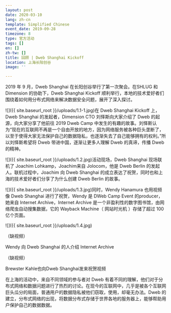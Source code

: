 ```yaml
---
layout: post
date: 2020-03-10
lang: zh-cn
template: Simplified Chinese
event_date: 2019-09-28
timezone: 8
type: 官方活动
tags: []
en: []
zh-tw: []
title: 回顾 | Dweb Shanghai Kickoff
location: 上海长阳创谷
image: ''

---
```

2019 年 9 月，Dweb Shanghai 在长阳创谷举行了第一次聚会。在SHLUG 和 Dimension 的协助下，Dweb Shanghai Kickoff 顺利举行，本地的技术爱好者们围绕着如何用分布式网络来解决数据安全问题，展开了深入探讨。

![]({{ site.baseurl_root }}/uploads/1.1-1.jpg)在 Dweb Shanghai Kickoff 上，Dweb Shanghai 的发起者，Dimension CTO 刘怿斯向大家介绍了 Dweb 的起源，向大家分享了他前往 2019 Dweb Camp 中发生的有趣的故事。刘怿斯认为“现在的互联网不再是一个自由开放的地方，因为网络服务被各种巨头垄断了，以至于使得大家无法保护自己的数据隐私，也逐渐失去了自己能够拥有的权利。”所以刘怿斯希望将 Dweb 带进中国，逐渐让更多人理解 Dweb 的真谛，传播 Dweb 的精神。

![]({{ site.baseurl_root }}/uploads/1.2.jpg)活动现场，Dweb Shanghai 现场联机了 Joachim Lohkamp，Joachim来自 Jolocom，他是 Dweb Berlin 的发起人。联机过程中，Joachim 向 Dweb Shanghai 的成立表达了祝贺，同时也和上海的技术爱好者们分享了为什么创建 Dweb Berlin 的故事。

![]({{ site.baseurl_root }}/uploads/1.3.jpg)同时，Wendy Hanamura 也用视频像 Dweb Shanghai 进行了祝贺，Wendy 是 DWeb Camp Event 的producer，她来自 Internet Archive，Internet Archive 是一个非盈利性的数字图书馆，由网络爬虫自动搜集数据，它的 Wayback Machine（ 网站时光机 ）存储了超过 100 亿个页面。

![]({{ site.baseurl_root }}/uploads/1.4.jpg)

（缺视频）

Wendy 向 Dweb Shanghai 的人介绍 Internet Archive

（缺视频）

Brewster Kahle也向Dweb Shanghai发来祝贺视频

在上海的活动中，来自不同领域的参与者对 Dweb 有着不同的理解，他们对于分布式网络和数据问题进行了热烈的讨论。在现今的互联网中，几乎是被各个互联网巨头瓜分的局面，普通用户的数据隐私被他们窃取，使用，却毫无办法。Dweb 的建立，分布式网络的出现，将数据分布式存储于世界各地的服务器上，能够帮助用户保护自己的数据数据。